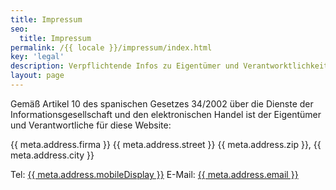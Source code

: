 ```yaml
---
title: Impressum
seo:
  title: Impressum
permalink: /{{ locale }}/impressum/index.html
key: 'legal'
description: Verpflichtende Infos zu Eigentümer und Verantworktlichkeit für meine Website
layout: page
---
```


Gemäß Artikel 10 des spanischen Gesetzes 34/2002 über die Dienste der Informationsgesellschaft und den elektronischen Handel ist der Eigentümer und Verantwortliche für diese Website:

{{ meta.address.firma }}
{{ meta.address.street }}
{{ meta.address.zip }}, {{ meta.address.city }}

Tel: <a href="tel:{{ meta.address.mobileCall }}">{{ meta.address.mobileDisplay }}</a>
E-Mail: <a href="mailto:{{ meta.address.email }}">{{ meta.address.email }}</a>
